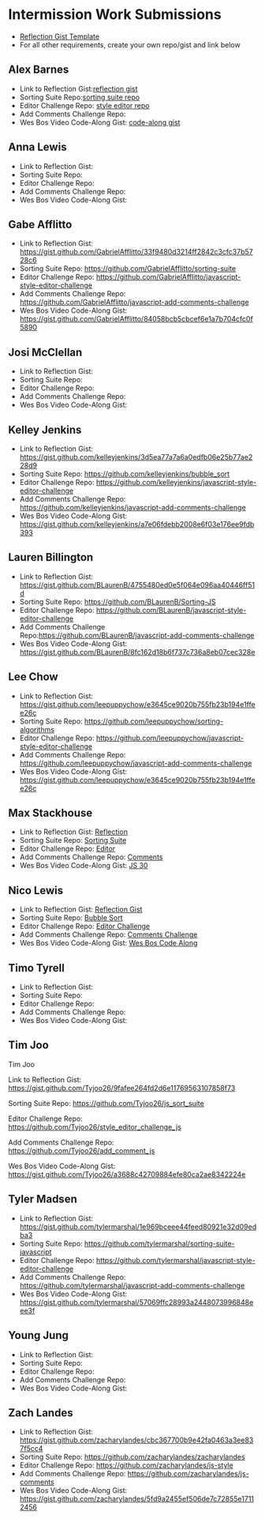 # Intermission Work Submissions

* [Reflection Gist Template](https://gist.github.com/case-eee/6a5b06bf88c3fa82d9498c6763314ae4)
* For all other requirements, create your own repo/gist and link below

## Alex Barnes
- Link to Reflection Gist:[reflection gist](https://gist.github.com/abarnes26/14300cbb28e80a1a82eb5505c4780245)
- Sorting Suite Repo:[sorting suite repo](https://github.com/abarnes26/sorting_suite_round_2)
- Editor Challenge Repo: [style editor repo](https://github.com/abarnes26/javascript-style-editor-challenge)
- Add Comments Challenge Repo:
- Wes Bos Video Code-Along Gist: [code-along gist](https://gist.github.com/abarnes26/a49f062faf8a2766c32d1b6ee5125957)

## Anna Lewis
- Link to Reflection Gist:
- Sorting Suite Repo:
- Editor Challenge Repo:
- Add Comments Challenge Repo:
- Wes Bos Video Code-Along Gist:

## Gabe Afflitto
- Link to Reflection Gist: https://gist.github.com/GabrielAfflitto/33f9480d3214ff2842c3cfc37b5728c6
- Sorting Suite Repo: https://github.com/GabrielAfflitto/sorting-suite
- Editor Challenge Repo:  https://github.com/GabrielAfflitto/javascript-style-editor-challenge
- Add Comments Challenge Repo:  https://github.com/GabrielAfflitto/javascript-add-comments-challenge
- Wes Bos Video Code-Along Gist:  https://gist.github.com/GabrielAfflitto/84058bcb5cbcef6e1a7b704cfc0f5890

## Josi McClellan
- Link to Reflection Gist:
- Sorting Suite Repo:
- Editor Challenge Repo:
- Add Comments Challenge Repo:
- Wes Bos Video Code-Along Gist:

## Kelley Jenkins
- Link to Reflection Gist: <https://gist.github.com/kelleyjenkins/3d5ea77a7a6a0edfb06e25b77ae228d9>
- Sorting Suite Repo: <https://github.com/kelleyjenkins/bubble_sort>
- Editor Challenge Repo: <https://github.com/kelleyjenkins/javascript-style-editor-challenge>
- Add Comments Challenge Repo: <https://github.com/kelleyjenkins/javascript-add-comments-challenge>
- Wes Bos Video Code-Along Gist: <https://gist.github.com/kelleyjenkins/a7e06fdebb2008e6f03e176ee9fdb393>

## Lauren Billington
- Link to Reflection Gist: https://gist.github.com/BLaurenB/4755480ed0e5f064e096aa40446ff51d
- Sorting Suite Repo: https://github.com/BLaurenB/Sorting-JS
- Editor Challenge Repo: https://github.com/BLaurenB/javascript-style-editor-challenge
- Add Comments Challenge Repo:https://github.com/BLaurenB/javascript-add-comments-challenge
- Wes Bos Video Code-Along Gist: https://gist.github.com/BLaurenB/8fc162d18b6f737c736a8eb07cec328e

## Lee Chow
- Link to Reflection Gist: https://gist.github.com/leepuppychow/e3645ce9020b755fb23b194e1ffee26c
- Sorting Suite Repo: https://github.com/leepuppychow/sorting-algorithms
- Editor Challenge Repo: https://github.com/leepuppychow/javascript-style-editor-challenge
- Add Comments Challenge Repo: https://github.com/leepuppychow/javascript-add-comments-challenge
- Wes Bos Video Code-Along Gist: https://gist.github.com/leepuppychow/e3645ce9020b755fb23b194e1ffee26c

## Max Stackhouse
- Link to Reflection Gist: [Reflection](https://gist.github.com/Maxscores/398a26b2d19fcf64c4215d6a3e8d3c96)
- Sorting Suite Repo: [Sorting Suite](https://github.com/Maxscores/sorting-suite-js)
- Editor Challenge Repo: [Editor](https://github.com/Maxscores/javascript-style-editor-challenge)
- Add Comments Challenge Repo: [Comments](https://github.com/Maxscores/javascript-add-comments-challenge)
- Wes Bos Video Code-Along Gist: [JS 30](https://gist.github.com/Maxscores/461fcf2fe9d7eef3297508e83c3a5813)

## Nico Lewis
- Link to Reflection Gist: [Reflection Gist](https://gist.github.com/nico24687/a229b07afb49ed9645bba49a99efb267)
- Sorting Suite Repo: [Bubble Sort](https://github.com/nico24687/bubble-sort)
- Editor Challenge Repo: [Editor Challenge](https://github.com/nico24687/javascript-style-editor-challenge)
- Add Comments Challenge Repo: [Comments Challenge](https://github.com/nico24687/javascript-add-comments-challenge)
- Wes Bos Video Code-Along Gist: [Wes Bos Code Along](https://gist.github.com/nico24687/0f93cfa07e26a1eaf673499ce31e37e5)

## Timo Tyrell
- Link to Reflection Gist:
- Sorting Suite Repo:
- Editor Challenge Repo:
- Add Comments Challenge Repo:
- Wes Bos Video Code-Along Gist:

## Tim Joo
Tim Joo

Link to Reflection Gist: https://gist.github.com/Tyjoo26/9fafee264fd2d6e11769563107858f73

Sorting Suite Repo: https://github.com/Tyjoo26/js_sort_suite

Editor Challenge Repo: https://github.com/Tyjoo26/style_editor_challenge_js

Add Comments Challenge Repo: https://github.com/Tyjoo26/add_comment_js

Wes Bos Video Code-Along Gist: https://gist.github.com/Tyjoo26/a3688c42709884efe80ca2ae8342224e

## Tyler Madsen
- Link to Reflection Gist: https://gist.github.com/tylermarshal/1e969bceee44feed80921e32d09edba3
- Sorting Suite Repo: https://github.com/tylermarshal/sorting-suite-javascript
- Editor Challenge Repo: https://github.com/tylermarshal/javascript-style-editor-challenge
- Add Comments Challenge Repo: https://github.com/tylermarshal/javascript-add-comments-challenge
- Wes Bos Video Code-Along Gist: https://gist.github.com/tylermarshal/57069ffc28993a2448073996848eee3f

## Young Jung
- Link to Reflection Gist:
- Sorting Suite Repo:
- Editor Challenge Repo:
- Add Comments Challenge Repo:
- Wes Bos Video Code-Along Gist:

## Zach Landes
- Link to Reflection Gist:  https://gist.github.com/zacharylandes/cbc367700b9e42fa0463a3ee837f5cc4
- Sorting Suite Repo:
https://github.com/zacharylandes/zacharylandes
- Editor Challenge Repo:
https://github.com/zacharylandes/js-style
- Add Comments Challenge Repo:
https://github.com/zacharylandes/js-comments
- Wes Bos Video Code-Along Gist:
https://gist.github.com/zacharylandes/5fd9a2455ef506de7c72855e17112456
